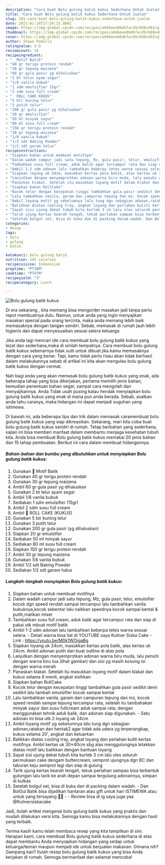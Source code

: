 ```yaml
---
description: "Cara buat Bolu gulung batik kukus Sederhana Untuk Jualan"
title: "Cara buat Bolu gulung batik kukus Sederhana Untuk Jualan"
slug: 181-cara-buat-bolu-gulung-batik-kukus-sederhana-untuk-jualan
date: 2021-01-24T17:59:15.806Z
image: https://img-global.cpcdn.com/recipes/a846eee86dbfacd9/680x482cq70/bolu-gulung-batik-kukus-foto-resep-utama.jpg
thumbnail: https://img-global.cpcdn.com/recipes/a846eee86dbfacd9/680x482cq70/bolu-gulung-batik-kukus-foto-resep-utama.jpg
cover: https://img-global.cpcdn.com/recipes/a846eee86dbfacd9/680x482cq70/bolu-gulung-batik-kukus-foto-resep-utama.jpg
author: Shawn Padilla
ratingvalue: 3.9
reviewcount: 14
recipeingredient:
- "  Motif Batik"
- "40 gr terigu protein rendah"
- "30 gr tepung maizena"
- "60 gr gula pasir yg dihaluskan"
- "2 bt telur ayam segar"
- "1/8 vanila bubuk"
- "1 sdm emulsifier 15gr"
- "2 sdm susu full cream"
- "  ROLL CAKE KUKUS"
- "5 btr kuning telur"
- "3 putih telur"
- "200 gr gula pasir yg dihaluskan"
- "20 gr emulsifier"
- "50 ml minyak sayur"
- "80 ml susu full cream"
- "150 gr terigu protein rendah"
- "30 gr tepung maizena"
- "1/8 vanila bubuk"
- "1/2 sdt Baking Powder"
- "1/2 sdt garam halus"
recipeinstructions:
- "Siapkan bahan untuk membuat motifnya"
- "Dalam wadah campur jadi satu tepung, Mz, gula pasir, telur, emulsifier kocok dgn speed rendah sampai tercampur lalu tambahkan vanila bubuknya,kocok sebentar lalu naikkan speednya kocok sampai kental &amp; putih,matikan mixer"
- "Tambahkan susu full cream, aduk balik agar tercampur rata dan siap di pakai utk mbuat motif batik"
- "Ambil 1-2 sdm adonan lalu tambahkan beberpa tetes warna sesuai selera.  Detail warna bisa liat di YOUTUBE saya Kuliner Siska Cake  Link : https://youtu.be/M0k1WOjgaBg"
- "Siapkan loyang uk 24cm, masukkan kertas pola batik, alas kertas uk 24cm. Ambil adonan putih dan buat outline di atas pola"
- "Lanjutkan dengan menyemprotkan adonan warna biru muda, lalu penuhi dengan warna biru tua (lihat gambar) dan sisi yg masih kosong isi dengan warna merah"
- "Panaskan klakat. Setelah itu masukkan loyang motif dalam klakat dan kukus selama 8 menit, angkat sisihkan."
- "Siapkan bahan RollCake"
- "Kocok telur dengan kecepatan tinggi tambahkan gula pasir sedikit demi sedikit lalu tambah emulsifier kocok sampai kental"
- "Lalu tambahkan vanila, garam dan campuran tepung dan mz, kocok speed rendah sampai tepung tercampur rata, setelah itu tambahakan minyak sayur dan susu fullcream aduk sampai rata, dengan menggunakan tehnik aduk balik, dan adonan siap digunakan.  Satu adonan ini bisa utk 2 loyang uk 24cm"
- "Ambil loyang motif yg sebelumnya lalu tung dgn sebagian adonan,ratakan dan hentak2 agar tidak ada udara yg terperangkap, kukus selama 20&#39;, angkat dan keluarkan"
- "Balikkan diatas cooling tray, angkat loyang dan perlahan kuliti kertas motifnya. Ambil kertas uk 30*40cm sbg alas menggulungnya letakkan diatas motif lalu balikkan dengan bantuan loyang"
- "Sayat sisi ujung dekat tubuh kita kurleb 3 cm lalu oles seluruh permukaan cake dengam buttercream, semprot ujungnya dgn BC dan taburan keju semprot lagi dan siap di gulung"
- "Tarik ujung kertas kearah tengah, tekuk perlahan sampao bisa terbentuk gulungan lalu tarik ke arah depan sampai tergulung adonannya, simpan di kulkas"
- "Setelah bolgul set, bisa di buka dan di packing dalam wadah. Dan BolGul Batik bisa dijadikan hantaran atau gift untuk hari ISTIMEWA atau untuk yang tersayang 💝💝  Review bisa di ig saya juga yaa @Kulinersiskacake"
categories:
- Resep
tags:
- bolu
- gulung
- batik

katakunci: bolu gulung batik 
nutrition: 165 calories
recipecuisine: Indonesian
preptime: "PT38M"
cooktime: "PT47M"
recipeyield: "3"
recipecategory: Lunch

---
```



![Bolu gulung batik kukus](https://img-global.cpcdn.com/recipes/a846eee86dbfacd9/680x482cq70/bolu-gulung-batik-kukus-foto-resep-utama.jpg)

Di era  sekarang , kita memang bisa mengorder masakan jadi tanpa perlu repot membuatnya dulu. Namun, untuk anda yang ingin menyajikan masakan special pada orang tercinta, maka anda memang lebih baik memasaknya dengan tangan sendiri. Sebab, memasak di rumah jauh lebih higienis dan dapat menyesuaikan sesuai selera keluarga.

Jika anda lagi mencari ide cara membuat bolu gulung batik kukus yang lezat dan sederhana,maka di sinilah tempatnya. Cara membuat bolu gulung batik kukus  sebenarnya tidak sulit untuk dibuat jika kamu memasaknya dengan cara yang benar. Tapi, kamu tidak perlu risau akan tidak berhasil dalam melakukannya 
sebab di artikel ini kita akan mengulas bolu gulung batik kukus dengan cermat.  



Nah bagi anda yang akan memasak bolu gulung batik kukus yang enak, ada beberapa tahap yang bisa dikerjakan, pertama memilih jenis bahan, kemudian penentuan bahan segar, sampai cara mengolah dan menyajikannya. Anda Tidak usah pusing kalau hendak menyiapkan bolu gulung batik kukus yang enak di mana pun anda berada. Sebab, asalkan anda  tahu caranya, maka hidangan ini dapat menjadi suguhan yang istimewa.

Di bawah ini, ada beberapa tips dan trik dalam memasak caramembuat bolu gulung batik kukus yang siap dikreasikan. Sekarang, mari kita coba buat bolu gulung batik kukus sendiri di rumah. Tetap berbahan yang sederhana, sajian ini bisa memberi manfaat dalam membantu menjaga kesehatan tubuh kita. Anda bisa membuat Bolu gulung batik kukus memakai 20 jenis bahan dan 15 tahap pembuatan. Berikut ini cara dalam membuat hidangannya.

<!--inarticleads1-->

##### Bahan-bahan dan bumbu yang dibutuhkan untuk menyiapkan Bolu gulung batik kukus:

1. Gunakan  🍫 Motif Batik
1. Gunakan 40 gr terigu protein rendah
1. Gunakan 30 gr tepung maizena
1. Ambil 60 gr gula pasir yg dihaluskan
1. Gunakan 2 bt telur ayam segar
1. Ambil 1/8 vanila bubuk
1. Sediakan 1 sdm emulsifier (15gr)
1. Ambil 2 sdm susu full cream
1. Ambil  🍫 ROLL CAKE (KUKUS)
1. Gunakan 5 btr kuning telur
1. Gunakan 3 putih telur
1. Gunakan 200 gr gula pasir (yg dihaluskan)
1. Siapkan 20 gr emulsifier
1. Sediakan 50 ml minyak sayur
1. Sediakan 80 ml susu full cream
1. Siapkan 150 gr terigu protein rendah
1. Ambil 30 gr tepung maizena
1. Gunakan 1/8 vanila bubuk
1. Ambil 1/2 sdt Baking Powder
1. Sediakan 1/2 sdt garam halus




<!--inarticleads2-->

##### Langkah-langkah menyiapkan Bolu gulung batik kukus:

1. Siapkan bahan untuk membuat motifnya
1. Dalam wadah campur jadi satu tepung, Mz, gula pasir, telur, emulsifier kocok dgn speed rendah sampai tercampur lalu tambahkan vanila bubuknya,kocok sebentar lalu naikkan speednya kocok sampai kental &amp; putih,matikan mixer
1. Tambahkan susu full cream, aduk balik agar tercampur rata dan siap di pakai utk mbuat motif batik
1. Ambil 1-2 sdm adonan lalu tambahkan beberpa tetes warna sesuai selera.  - Detail warna bisa liat di YOUTUBE saya Kuliner Siska Cake  - Link : https://youtu.be/M0k1WOjgaBg
1. Siapkan loyang uk 24cm, masukkan kertas pola batik, alas kertas uk 24cm. Ambil adonan putih dan buat outline di atas pola
1. Lanjutkan dengan menyemprotkan adonan warna biru muda, lalu penuhi dengan warna biru tua (lihat gambar) dan sisi yg masih kosong isi dengan warna merah
1. Panaskan klakat. Setelah itu masukkan loyang motif dalam klakat dan kukus selama 8 menit, angkat sisihkan.
1. Siapkan bahan RollCake
1. Kocok telur dengan kecepatan tinggi tambahkan gula pasir sedikit demi sedikit lalu tambah emulsifier kocok sampai kental
1. Lalu tambahkan vanila, garam dan campuran tepung dan mz, kocok speed rendah sampai tepung tercampur rata, setelah itu tambahakan minyak sayur dan susu fullcream aduk sampai rata, dengan menggunakan tehnik aduk balik, dan adonan siap digunakan.  - Satu adonan ini bisa utk 2 loyang uk 24cm
1. Ambil loyang motif yg sebelumnya lalu tung dgn sebagian adonan,ratakan dan hentak2 agar tidak ada udara yg terperangkap, kukus selama 20&#39;, angkat dan keluarkan
1. Balikkan diatas cooling tray, angkat loyang dan perlahan kuliti kertas motifnya. Ambil kertas uk 30*40cm sbg alas menggulungnya letakkan diatas motif lalu balikkan dengan bantuan loyang
1. Sayat sisi ujung dekat tubuh kita kurleb 3 cm lalu oles seluruh permukaan cake dengam buttercream, semprot ujungnya dgn BC dan taburan keju semprot lagi dan siap di gulung
1. Tarik ujung kertas kearah tengah, tekuk perlahan sampao bisa terbentuk gulungan lalu tarik ke arah depan sampai tergulung adonannya, simpan di kulkas
1. Setelah bolgul set, bisa di buka dan di packing dalam wadah. - Dan BolGul Batik bisa dijadikan hantaran atau gift untuk hari ISTIMEWA atau untuk yang tersayang 💝💝 -  - Review bisa di ig saya juga yaa @Kulinersiskacake




Jadi, itulah artikel mengenai  bolu gulung batik kukus  yang praktis dan mudah dilakukan versi kita. Semoga kamu bisa melakukannya dengan hasil yang terbaik. 

Terima kasih kamu telah membaca resep yang kita tampilkan di sini. Harapan kami, cara membuat  Bolu gulung batik kukus sederhana di atas dapat membantu Anda menyiapkan hidangan yang sedap untuk keluarga/teman maupun menjadi ide untuk berjualan makanan. Gimana nih? Gampang kan? Itulah resep bolu gulung batik kukus yang bisa Anda kerjakan di rumah. Semoga bermanfaat dan selamat mencoba!

